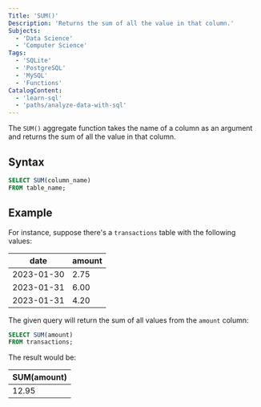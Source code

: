 ```yaml
---
Title: 'SUM()'
Description: 'Returns the sum of all the value in that column.'
Subjects:
  - 'Data Science'
  - 'Computer Science'
Tags:
  - 'SQLite'
  - 'PostgreSQL'
  - 'MySQL'
  - 'Functions'
CatalogContent:
  - 'learn-sql'
  - 'paths/analyze-data-with-sql'
---
```


The `SUM()` aggregate function takes the name of a column as an argument and returns the sum of all the value in that column.

## Syntax

```sql
SELECT SUM(column_name)
FROM table_name;
```

## Example

For instance, suppose there's a `transactions` table with the following values:

| date       | amount |
| ---------- | ------ |
| 2023-01-30 | 2.75   |
| 2023-01-31 | 6.00   |
| 2023-01-31 | 4.20   |

The given query will return the sum of all values from the `amount` column:

```sql
SELECT SUM(amount)
FROM transactions;
```

The result would be:

| SUM(amount) |
| ----------- |
| 12.95       |
